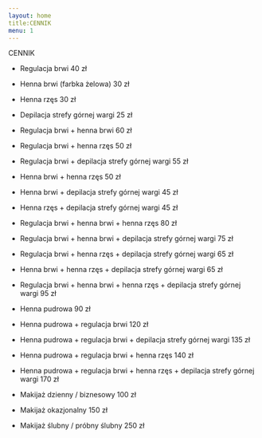 ```yaml
---
layout: home
title:CENNIK
menu: 1
---
```


CENNIK

- Regulacja brwi 40 zł
- Henna brwi (farbka żelowa) 30 zł
- Henna rzęs 30 zł
- Depilacja strefy górnej wargi 25 zł

- Regulacja brwi + henna brwi 60 zł
- Regulacja brwi + henna rzęs 50 zł
- Regulacja brwi + depilacja strefy górnej wargi 55 zł
- Henna brwi + henna rzęs 50 zł
- Henna brwi + depilacja strefy górnej wargi 45 zł
- Henna rzęs + depilacja strefy górnej wargi 45 zł
- Regulacja brwi + henna brwi + henna rzęs 80 zł
- Regulacja brwi + henna brwi + depilacja strefy górnej wargi 75 zł
- Regulacja brwi + henna rzęs + depilacja strefy górnej wargi 65 zł
- Henna brwi + henna rzęs + depilacja strefy górnej wargi 65 zł
- Regulacja brwi + henna brwi + henna rzęs + depilacja strefy górnej wargi 95 zł

- Henna pudrowa 90 zł
- Henna pudrowa + regulacja brwi 120 zł
- Henna pudrowa + regulacja brwi + depilacja strefy górnej wargi 135 zł
- Henna pudrowa + regulacja brwi + henna rzęs 140 zł
- Henna pudrowa + regulacja brwi + henna rzęs + depilacja strefy górnej wargi 170 zł

- Makijaż dzienny / biznesowy 100 zł
- Makijaż okazjonalny 150 zł
- Makijaż ślubny / próbny ślubny 250 zł

